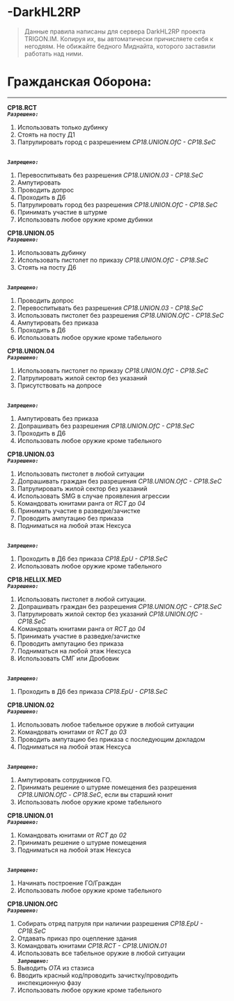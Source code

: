 # -DarkHL2RP
> Данные правила написаны для сервера DarkHL2RP проекта TRIGON.IM. 
> Копируя их, вы автоматически причисляете себя к негодяям.
> Не обижайте бедного Миднайта, которого заставили работать над ними.

# Гражданская Оборона: 
***
**CP18.RCT**
<br>_**`Разрешено:`**_
1. Использовать только дубинку
2. Стоять на посту Д1 
3. Патрулировать город с разрешением *CP18.UNION.OfC - CP18.SeC*

<br>_**`Запрещено:`**_
1. Перевоспитывать без разрешения *CP18.UNION.03 - CP18.SeC* 
2. Ампутировать 
3. Проводить допрос
4. Проходить в Д6 
5. Патрулировать город без разрешения *CP18.UNION.OfC - CP18.SeC*
6. Принимать участие в штурме
7. Использовать любое оружие кроме дубинки


**CP18.UNION.05**
<br>_**`Разрешено:`**_
1. Использовать дубинку
2. Использовать пистолет по приказу *CP18.UNION.OfC - CP18.SeC*
3. Стоять на посту Д6

<br>_**`Запрещено:`**_
1. Проводить допрос
2. Перевоспитывать без разрешения *CP18.UNION.03 - CP18.SeC*
3. Использовать пистолет без разрешения *CP18.UNION.OfС - CP18.SeC*
4. Ампутировать без приказа
5. Проходить в Д6
6. Использовать любое оружие кроме табельного


**CP18.UNION.04**
<br>_**`Разрешено:`**_
1. Использовать пистолет по приказу *CP18.UNION.OfC - CP18.SeC*
2. Патрулировать жилой сектор без указаний 
3. Присутствовать на допросе

<br>_**`Запрещено:`**_
1. Ампутировать без приказа 
2. Допрашивать без разрешения *CP18.UNION.OfC - CP18.SeC*
3. Проходить в Д6
4. Использовать любое оружие кроме табельного


**CP18.UNION.03**
<br>_**`Разрешено:`**_
1. Использовать пистолет в любой ситуации 
2. Допрашивать граждан без разрешения *CP18.UNION.OfC - CP18.SeC*
3. Патрулировать жилой сектор без указаний
4. Использовать SMG в случае проявления агрессии 
5. Командовать юнитами ранга от *RCT* до *04* 
6. Принимать участие в разведке/зачистке 
7. Проводить ампутацию без приказа
8. Подниматься на любой этаж Нексуса 

<br>_**`Запрещено:`**_
1. Проходить в Д6 без приказа *CP18.EpU - CP18.SeC*
2. Использовать любое оружие кроме табельного


**CP18.HELLIX.MED**
<br>_**`Разрешено:`**_
1. Использовать пистолет в любой ситуации. 
2. Допрашивать граждан без разрешения *CP18.UNION.OfC - CP18.SeC*
3. Патрулировать жилой сектор без указаний *CP18.UNION.OfC - CP18.SeC* 
4. Командовать юнитами ранга от *RCT* до *04*
5. Принимать участие в разведке/зачистке 
6. Проводить ампутацию без приказа
7. Подниматься на любой этаж Нексуса
8. Использовать СМГ или Дробовик

<br>_**`Запрещено:`**_
1. Проходить в Д6 без приказа *CP18.EpU - CP18.SeC*


**CP18.UNION.02**
<br>_**`Разрешено:`**_
1. Использовать любое табельное оружие в любой ситуации
2. Командовать юнитами от *RCT* до *03*
3. Проводить ампутацию без приказа с последующим докладом
4. Подниматься на любой этаж Нексуса

<br>_**`Запрещено:`**_
1. Ампутировать сотрудников ГО. 
2. Принимать решение о штурме помещения без разрешения *CP18.UNION.OfС - CP18.SeC*, если вы старший юнит
3. Использовать любое оружие кроме табельного


**CP18.UNION.01**
<br>_**`Разрешено:`**_
1. Командовать юнитами от *RCT* до *02*
2. Принимать решение о штурме помещения
3. Подниматься на любой этаж Нексуса

<br>_**`Запрещено:`**_
1. Начинать построение ГО/Граждан
2. Использовать любое оружие кроме табельного


**CP18.UNION.OfC**
<br>_**`Разрешено:`**_
1. Собирать отряд патруля при наличии разрешения *CP18.EpU - CP18.SeC*
2. Отдавать приказ про оцепление здания 
3. Командовать юнитами *CP18.RCT - CP18.UNION.01* 
4. Использовать все табельное оружие в любой ситуации
<br>_**`Запрещено:`**_
1. Выводить *ОТА* из стазиса 
2. Вводить красный код/проводить зачистку/проводить инспекционную фазу
3. Использовать любое оружие кроме табельного


